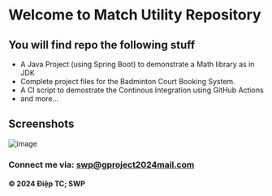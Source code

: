 # Welcome to Match Utility Repository

## You will find repo the following stuff

* A Java Project (using Spring Boot) to demonstrate a Math library as in JDK
* Complete project files for the Badminton Court Booking System.
* A CI script to demostrate the Continous Integration using GitHub Actions
* and more...

## Screenshots
![image](https://github.com/DiepTranCFPT/Bongking88-BE/assets/152488904/6753b98f-8c71-4ffa-8c85-af15a3f0fd42)


### Connect me via: swp@gproject2024mail.com

#### &#169; 2024 Điệp TC; SWP
